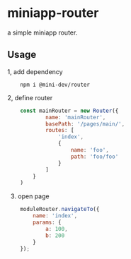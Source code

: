 # miniapp-router

a simple miniapp router.

## Usage

1, add dependency

```shell
    npm i @mini-dev/router
```

2, define router

```javascript
    const mainRouter = new Router({
            name: 'mainRouter',
            basePath: '/pages/main/',
            routes: [
                'index',
                {
                    name: 'foo',
                    path: 'foo/foo'
                }
            ]
        }
    )
```

3. open page

```javascript
    moduleRouter.navigateTo({
        name: 'index',
        params: {
            a: 100,
            b: 200
        }
    });
```
